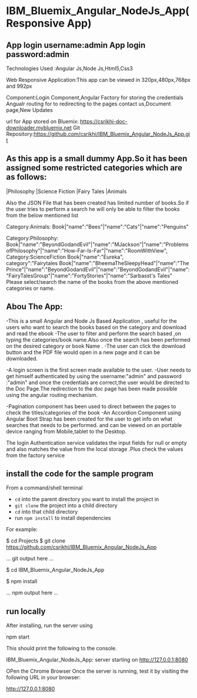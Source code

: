 IBM_Bluemix_Angular_NodeJs_App(Responsive App)
================================================================================
App  login username:admin
App login password:admin
---------------------------------
Technologies Used :Angular Js,Node Js,Html5,Css3

Web Responsive Application:This app can be viewed in 320px,480px,768px and 992px

Component:Login Component,Angular Factory for storing the credentials
Angualr routing for to redirecting to the pages contact us,Document page,New Updates


url for  App stored on Bluemix: https://csrikhi-doc-downloader.mybluemix.net
Git Repository:https://github.com/csrikhi/IBM_Bluemix_Angular_NodeJs_App.git

As this app is a small dummy App.So it has been assigned some restricted categories which are as follows:
--------------------
|Philosophy
|Science Fiction
|Fairy Tales
|Animals

Also the JSON File that has been created has limited number of books.So if the user tries to perform a search he will only  be able to filter the books from the below mentioned list

Category:Animals:
Book|"name":"Bees"|"name":"Cats"|"name":"Penguins"

Category:Philosophy:
Book|"name":"BeyondGodandEvil"|"name":"MJackson"|"name":"ProblemsofPhilosophy"|"name":"How-Far-Is-Far"|"name":"RoomWithView",
Category:ScienceFiction
Book|"name":"Eureka",   
category":"Fairytales
Book|"name":"BheemaTheSleepyHead"|"name":"The Prince"|"name":"BeyondGodandEvil"|"name":"BeyondGodandEvil"|"name":"FairyTalesGroup"|"name":"FortyStories"|"name":"Sarbasst's Tales"	
Please select/search the name of the books from the above mentioned categories or name.	






Abou The App:
---------------------

-This is a small Angular and Node Js Based Application , useful  for the users who want to search the books based on the category and download and read the ebook 
-The user to filter and perform the search based ,on typing the categories/book name.Also once the search has been performed on the desired category or book Name .
-The user can click the download button and the PDF file would open in a new page and it can be downloaded.

-A login screen is the first screen made available to the user.
-User needs to get himself authenticated by using the username:"admin" and password :"admin"  and once the  credentials are correct,the user would be directed to the Doc Page.The redirection to the doc page has been made possible using the angular routing mechanism.

-Pagination component has been used to direct between the pages to check the titles/categories  of the book
-An Accordion Component using  Angular Boot Strap  has been created for the user to get info on what searches that needs to be performed.
and can be viewed on an portable device ranging from Mobile,tablet to the Desktop.

The login Authentication service validates the input fields for null or empty and also matches the value from the local storage .Plus check the values from the  factory service


install the code for the sample program
--------------------------------------------------------------------------------
From a command/shell terminal
* `cd` into the parent directory you want to install the project in
* `git clone` the project into a child directory
* `cd` into that child directory
* run `npm install` to install dependencies

For example:

$ cd Projects
$ git clone https://github.com/csrikhi/IBM_Bluemix_Angular_NodeJs_App

... git output here ...

$ cd IBM_Bluemix_Angular_NodeJs_App

$ npm install

... npm output here ...


run locally
--------------------------------------------------------------------------------

After installing, run the server using

npm start

This should print the following to the console.

IBM_Bluemix_Angular_NodeJs_App: server starting on http://127.0.0.1:8080

OPen the Chrome Browser
Once the server is running, test it by visiting the following URL in your
browser:

http://127.0.0.1:8080





